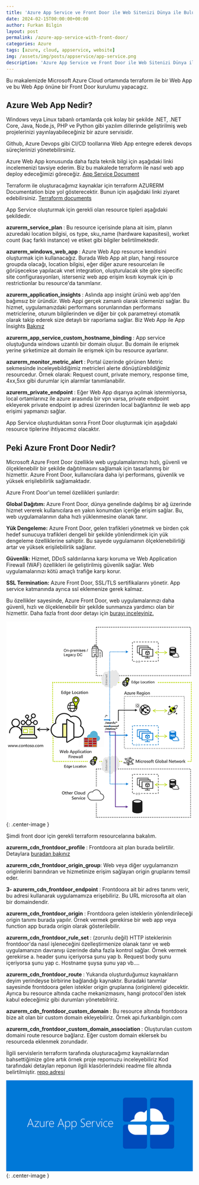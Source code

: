 ```yaml
---
title: 'Azure App Service ve Front Door ile Web Sitenizi Dünya ile Buluşturun'
date: 2024-02-15T00:00:00+00:00
author: Furkan Bilgin
layout: post
permalink: /azure-app-service-with-front-door/
categories: Azure
tags: [azure, cloud, appservice, website]
img: /assets/img/posts/appservice/app-service.png
description: 'Azure App Service ve Front Door ile Web Sitenizi Dünya ile Buluşturun'
---
```


Bu makalemizde Microsoft Azure Cloud ortamında terraform ile bir Web App ve bu Web App önüne bir Front Door kurulumu yapacagız.

<h2>Azure Web App Nedir?</h2>

Windows veya Linux tabanlı ortamlarda çok kolay bir şekilde .NET, .NET Core, Java, Node.js, PHP ve Python gibi yazılım dillerinde geliştirilmiş web projelerinizi yayınlayabileceğiniz bir azure servisidir.

Github, Azure Devops gibi CI/CD toollarına Web App entegre ederek devops süreçlerinizi yönetebilirsiniz.

Azure Web App konusunda daha fazla teknik bilgi için aşağıdaki linki incelemenizi tavsiye ederim. Biz bu makalede terraform ile nasıl web app deploy edeceğimizi göreceğiz.
<a href="https://learn.microsoft.com/tr-tr/azure/app-service/overview" target="_blank">App Service Document</a>

Terraform ile oluşturacağımız kaynaklar için terraform AZURERM Documentation bize yol gösterecektir. Bunun için aşağıdaki linki ziyaret edebilirsiniz.
<a href="https://registry.terraform.io/providers/hashicorp/azurerm/latest/docs/resources/" target="_blank">Terraform documents </a>



App Service oluşturmak için gerekli olan resource tipleri aşağıdaki şekildedir.

<b>azurerm_service_plan </b> :  Bu resource içerisinde plana ait isim, planın azuredaki location bilgisi, os type, sku_name (hardware kapasitesi), worket count (kaç farklı instance) ve etiket gibi bilgiler belirtilmektedir.
	
<b>azurerm_windows_web_app </b>:   Azure Web App resource kendisini oluşturmak için kullanacağız. Burada Web App ait plan, hangi resource groupda olacağı, location bilgisi, eğer diğer azure resourceları ile görüşecekse yapılacak vnet integration, oluşturulacak site göre sipecific site configurasyonları, isterseniz web app erişim kısıtı koymak için ip restrictionlar bu resource'da tanımlanır.

<b>azurerm_application_insights </b>:  Aslında app insight ürünü web app'den bağımsız bir üründür. Web Appi gerçek zamanlı olarak izlemenizi sağlar. Bu hizmet, uygulamanızdaki performans sorunlarından performans metriclerine, oturum bilgilerinden ve diğer bir çok parametreyi otomatik olarak takip ederek size detaylı bir raporlama sağlar. Biz Web App ile App İnsights <a href=" https://learn.microsoft.com/tr-tr/azure/azure-monitor/app/app-insights-overview" target="_blank"> Bakınız </a>
	
<b>azurerm_app_service_custom_hostname_binding </b>:  App service oluştuğunda windows uzantılı bir domain oluşur. Bu domain ile erişmek yerine şirketimize ait domain ile erişmek için bu resource ayarlanır.
	
<b>azurerm_monitor_metric_alert </b>:  Portal üzerinde görünen Metric sekmesinde inceleyebildiğimiz metricleri alerte dönüştürebildiğimiz resourcedur.
Örnek olarak: Request count, private memory, response time, 4xx,5xx gibi durumlar için alarmlar tanımlanabilir.
    
<b>azurerm_private_endpoint </b>:   Eğer Web App dışarıya açılmak istenmiyorsa, local ortamlarınız ile azure arasında bir vpn varsa, private endpoint ekleyerek private endpoint ip adresi üzerinden local bağlantınız ile web app erişimi yapmanızı sağlar.

App Service oluşturduktan sonra Front Door oluşturmak için aşağıdaki resource tiplerine ihtiyacımız olacaktır.

<h2>Peki Azure Front Door Nedir?</h2>

Microsoft Azure Front Door özellikle web uygulamalarımızı hızlı, güvenli ve ölçeklenebilir bir şekilde dağıtılmasını sağlamak için tasarlanmış bir hizmettir. 
Azure Front Door, kullanıcılara daha iyi performans, güvenlik ve yüksek erişilebilirlik sağlamaktadır.

Azure Front Door'un temel özellikleri şunlardır:

<b>Global Dağıtım:</b> Azure Front Door, dünya genelinde dağılmış bir ağ üzerinde hizmet vererek kullanıcılara en yakın konumdan içeriğe erişim sağlar. Bu, web uygulamalarının daha hızlı yüklenmesine olanak tanır.

<b>Yük Dengeleme:</b> Azure Front Door, gelen trafikleri yönetmek ve birden çok hedef sunucuya trafikleri dengeli bir şekilde yönlendirmek için yük dengeleme özelliklerine sahiptir. Bu sayede uygulamanın ölçeklenebilirliği artar ve yüksek erişilebilirlik sağlanır.

<b>Güvenlik:</b> Hizmet, DDoS saldırılarına karşı koruma ve Web Application Firewall (WAF) özellikleri ile geliştirilmiş güvenlik sağlar. Web uygulamalarınızı kötü amaçlı trafiğe karşı korur.

<b>SSL Termination:</b> Azure Front Door, SSL/TLS sertifikalarını yönetir. App service katmanında ayrıca ssl eklemenize gerek kalmaz.

Bu özellikler sayesinde, Azure Front Door, web uygulamalarınızı daha güvenli, hızlı ve ölçeklenebilir bir şekilde sunmanıza yardımcı olan bir hizmettir.
Daha fazla front door detayı için <a href="https://learn.microsoft.com/tr-tr/azure/frontdoor/front-door-overview" target="_blank">burayı inceleyiniz.</a>

![Picture description](/assets/img/posts/appservice/front-door-overview-expanded.png){: .center-image }

Şimdi front door için gerekli terraform resourcelarına bakalım.

<b>azurerm_cdn_frontdoor_profile </b>: Frontdoora ait plan burada belirtilir.  
    Detaylara <a href="https://azure.microsoft.com/tr-tr/pricing/details/frontdoor/" target="_blank">buradan bakınız</a>

<b>azurerm_cdn_frontdoor_origin_group</b>: Web veya diğer uygulamanızın originlerini barındıran ve hizmetinize erişim sağlayan origin gruplarını temsil eder.
	
<b>3- azurerm_cdn_frontdoor_endpoint</b> : Frontdoora ait bir adres tanımı verir, bu adresi kullanarak uygulamamıza erişebiliriz. Bu URL microsofta ait olan bir domaindendir. 

<b>azurerm_cdn_frontdoor_origin </b>:  Frontdoora gelen isteklerin yönlendirileceği origin  tanımı burada yapılır. Örnek vermek gerekirse bir web app veya function app burada origin olarak gösterilebilir.

<b>azurerm_cdn_frontdoor_rule_set </b> :  (zorunlu değil)  HTTP isteklerinin frontdoor'da nasıl işleneceğini özelleştirmenize olanak tanır ve web uygulamanızın davranışı üzerinde daha fazla kontrol sağlar.  Örnek vermek gerekirse 
		a. header şunu içeriyorsa şunu yap
		b. Request body şunu içeriyorsa şunu yap
		c. Hostname şuysa şunu yap vb....
	
<b>azurerm_cdn_frontdoor_route </b>:  Yukarıda oluşturduğumuz kaynakların deyim yerindeyse birbirine bağlandığı kaynaktır. Buradaki tanımlar sayesinde frontdoora gelen istekler origin gruplarına (originlere) gidecektir. Ayrıca bu resource altında cache mekanizmasını, hangi protocol'den istek kabul edeceğimiz gibi durumları yönetebilririz.

<b>azurerm_cdn_frontdoor_custom_domain </b>: Bu resource altında frontdoora bize ait olan bir custom domain ekleyebiliriz. 
        Örnek api.furkanbilgin.com

<b>azurerm_cdn_frontdoor_custom_domain_association </b>: Oluşturulan custom domaini route resource bağlarız. Eğer custom domain eklersek bu resourceda eklenmek zorundadır.
	

İlgili servislerin terraform tarafında oluşturacağımız kaynaklarından bahsettiğimize göre artık örnek proje repomuzu inceleyebiliriz
Kod tarafındaki detayları reponun ilgili klasörlerindeki readme file altında belirtilmiştir.
<a href="https://github.com/furkanbilgin/terraform/tree/main/appservice" target="_blank">repo adresi</a>

![Picture description](/assets/img/posts/appservice/app-service.png){: .center-image }